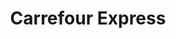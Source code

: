 ---
title: "Carrefour Express"
url: /nice/carrefour-express-place-saint-francois/
shop: supermarché
---